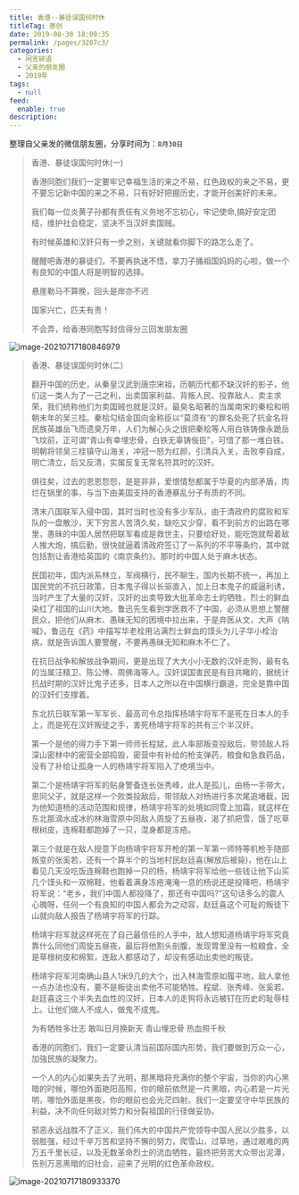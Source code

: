 ```yaml
---
title: 香港--暴徒误国何时休
titleTag: 原创
date: 2019-08-30 18:09:35
permalink: /pages/3207c3/
categories: 
  - 闲言碎语
  - 父亲的朋友圈
  - 2019年
tags: 
  - null
feed: 
  enable: true
description: 
---
```

整理自父亲发的微信朋友圈，分享时间为：`8月30日`



> 香港、暴徒误国何时休(一)
>
> 香港同胞们我们一定要牢记幸福生活的来之不易，红色政权的来之不易，更不要忘记新中国的来之不易，只有好好把握历史，才能开创美好的未来。
>
> 我们每一位炎黄子孙都有责任有义务地不忘初心，牢记使命,搞好安定团结，维护社会稳定，坚决不当汉奸卖国贼。
>
> 有时候英雄和汉奸只有一步之别，关键就看你脚下的路怎么走了。
>
> 醒醒吧香港的暴徒们，不要再执迷不悟，拿刀子捅祖国妈妈的心啦，做一个有良知的中国人将是明智的选择。
>
> 悬崖勒马不算晚，回头是岸亦不迟
>
> 国家兴亡，匹夫有责！
>
> 不会弄，给香港同胞写封信得分三回发朋友圈

![image-20210717180846979](http://t.eryajf.net/imgs/2021/09/2b44ba84f1e3ef10.jpg)

> 香港、暴徒误国何时休(二)
>
> 翻开中国的历史，从秦皇汉武到唐宗宋祖，历朝历代都不缺汉奸的影子，他们这一类人为了一己之利，出卖国家利益、背叛人民、投靠敌人、卖主求荣，我们统称他们为卖国贼也就是汉奸。最臭名昭著的当属南宋的秦桧和明朝未年的吴三桂。秦桧勾结金国向金称臣以“莫须有”的罪名处死了抗金名将民族英雄岳飞而遗臭万年，人们为解心头之很把秦桧等人用白铁铸像永跪岳飞坟前，正可谓“青山有幸埋忠骨，白铁无辜铸佞臣”，可惜了那一堆白铁。明朝将领吴三桂镇守山海关，冲冠一怒为红颜，引清兵入关，击败李自成，明亡清立，后又反清，实属反复无常名符其时的汉奸。
>
> 俱往矣，过去的恩恩怨怨，是是非非，爱恨情愁都属于华夏的内部矛盾，肉烂在锅里的事，与当下由美国支持的香港暴乱分子有质的不同。
>
> 清末八国联军入侵中国，其时当时也没有多少军队，由于清政府的腐败和军队的一盘散沙，天下穷苦人苦清久矣，缺吃又少穿，看不到前方的出路在哪里，愚昧的中国人居然把联军看成是救世主，只要给好处，能吃饱就帮着敌人推大炮，搞后勤，很快就逼着清政府签订了一系列的不平等条约，其中就包括割让香港给英国的《南京条约》。那时的中国人处于麻木状态。
>
> 民国初年，国内派系林立，军阀横行，民不聊生，国内长期不统一，再加上国民党的不抗日政策，日本鬼子得以长驱直入，加上日本鬼子的威逼利诱，当时产生了大量的汉奸，汉奸的出卖导致大批革命志士的牺牲，烈士的鲜血染红了祖国的山川大地。鲁迅先生看到学医救不了中国，必须从思想上警醒民众，把他们从麻木、愚昧无知的困境中拉出来，于是弃医从文，大声《呐喊》，鲁迅在《药》中描写华老栓用沾满烈士鲜血的馍头为儿子华小栓治病，就是告诉国人要警醒，不要再愚昧无知和麻木不仁了。
>
> 在抗日战争和解放战争期间，更是出现了大大小小无数的汉奸走狗，最有名的当属汪精卫、陈公愽、周佛海等人。汉奸误国害民是有目共睹的，据统计抗战时期的汉奸比鬼子还多，日本人之所以在中国横行霸道，完全是靠中国的汉奸们支撑着。
>
> 东北抗日联军第一军军长、最高司令总指挥杨靖宇将军不是死在日本人的手上，而是死在汉奸叛徒之手，害死杨靖宇将军的共有三个半汉奸。
>
> 第一个是他的得力手下第一师师长程斌，此人率部叛变投敌后，带领敌人将深山密林中的密营全部捣毁，密营中有补给的枪支弹药，粮食和急救药品，没有了补给让孤身一人的杨靖宇将军陷入了绝境当中。
>
> 第二个是杨靖宇将军的贴身警备连长张秀峰，此人是孤儿，由杨一手带大，恩同父子，就是这样一个败类投敌后，带领敌人对杨进行多次尾追堵截，因为他知道杨的活动范围和规律，杨靖宇将军的处境如同雪上加霜，就这样在东北那滴水成冰的林海雪原中同敌人周旋了五昼夜，渴了抓把雪，饿了吃草根树皮，连棉鞋都跑掉了一只，混身都是冻疮。
>
> 第三个就是在敌人授意下向杨靖宇将军开枪的第一军第一师特等机枪手随部叛变的张奚若，还有一个算半个的当地村民赵廷喜(解放后被毙)，他在山上看见几天没吃饭连棉鞋也跑掉一只的杨，杨靖宇将军给他一些钱让他下山买几个馍头和一双棉鞋，他看着满身冻疮淹淹一息的杨说还是投降吧，杨靖宇将军说：“老乡，我们中国人都投降了，那还有中国吗?”这句话多么的震人心魄呀，任何一个有良知的中国人都会为之动容，赵廷喜这个可耻的叛徒下山就向敌人报告了杨靖宇将军的行踪。
>
> 杨靖宇将军就这样死在了自己最信任的人手中，敌人想知道杨靖宇将军究竟靠什么同他们周旋五昼夜，最后将他割头剖腹，发现胃里没有一粒粮食，全是草根树皮和棉絮，连敌人都感动了，却没有感动出卖他的叛徒。
>
> 杨靖宇将军河南确山县人1米9几的大个，出入林海雪原如履平地，敌人拿他一点办法也没有，要不是叛徒出卖他不可能牺牲。程斌、张秀峰、张奚若、赵廷喜这三个半失去血性的汉奸，日本人的走狗将永远被钉在历史的耻辱柱上。让他们做人不成人，做鬼不成鬼。
>
> 为有牺牲多壮志
> 敢叫日月换新天
> 青山埋忠骨
> 热血照千秋
>
> 香港的同胞们，我们一定要认清当前国际国内形势，我们要做到万众一心，加強民族的凝聚力。
>
> 一个人的内心如果失去了光明，那黑暗将充满你的整个宇宙，当你的内心黑暗的时候，哪怕外面艳阳高照，你的眼前依然是一片黑暗，内心若是一片光明，哪怕外面是黑夜，你的眼前也会光茫四射。我们一定要坚守中华民族的利益，决不向任何敌对势力和分裂祖国的行径做妥协。
>
> 邪恶永远战胜不了正义，我们伟大的中国共产党领导中国人民以少胜多，以弱胜强，经过千辛万苦和坚持不懈的努力，爬雪山，过草地，通过艰难的两万五千里长征，以及无数革命烈士的流血牺牲，最终把劳苦大众带出泥潭，告别万恶黑暗的旧社会，迎来了光明的红色革命政权。

![image-20210717180933370](http://t.eryajf.net/imgs/2021/09/ceff1d32c6814de5.jpg)

